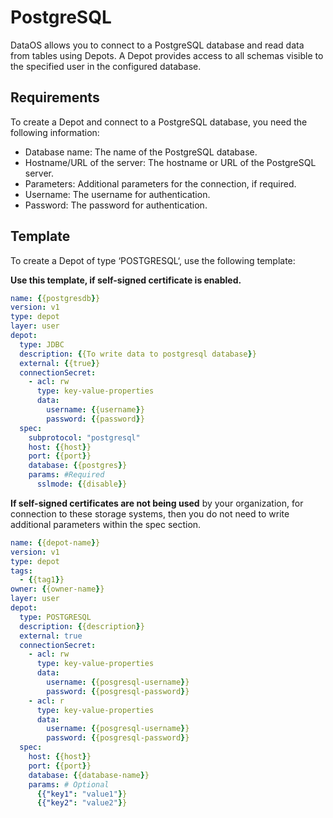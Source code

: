 # PostgreSQL


DataOS allows you to connect to a PostgreSQL database and read data from tables using Depots. A Depot provides access to all schemas visible to the specified user in the configured database.

## Requirements

To create a Depot and connect to a PostgreSQL database, you need the following information:

- Database name: The name of the PostgreSQL database.
- Hostname/URL of the server: The hostname or URL of the PostgreSQL server.
- Parameters: Additional parameters for the connection, if required.
- Username: The username for authentication.
- Password: The password for authentication.

## Template

To create a Depot of type ‘POSTGRESQL‘, use the following template:

**Use this template, if self-signed certificate is enabled.**

```yaml
name: {{postgresdb}}
version: v1
type: depot
layer: user
depot:
  type: JDBC                  
  description: {{To write data to postgresql database}}
  external: {{true}}
  connectionSecret:           
    - acl: rw
      type: key-value-properties
      data:
        username: {{username}}
        password: {{password}}
  spec:                        
    subprotocol: "postgresql"
    host: {{host}}
    port: {{port}}
    database: {{postgres}}
    params: #Required 
      sslmode: {{disable}}
```

**If self-signed certificates are not being used** by your organization, for connection to these storage systems, then you do not need to write additional parameters within the spec section.

```yaml
name: {{depot-name}}
version: v1
type: depot
tags:
  - {{tag1}}
owner: {{owner-name}}
layer: user
depot:
  type: POSTGRESQL
  description: {{description}}
  external: true
  connectionSecret:                               
    - acl: rw
      type: key-value-properties
      data:
        username: {{posgresql-username}}
        password: {{posgresql-password}}
    - acl: r
      type: key-value-properties
      data:
        username: {{posgresql-username}}
        password: {{posgresql-password}}
  spec:                                          
    host: {{host}}
    port: {{port}}
    database: {{database-name}}
    params: # Optional
      {{"key1": "value1"}}
      {{"key2": "value2"}}
```